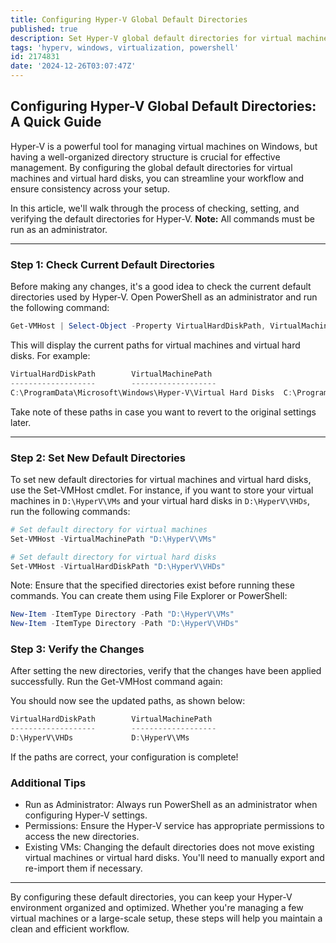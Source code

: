 ```yaml
---
title: Configuring Hyper-V Global Default Directories
published: true
description: Set Hyper-V global default directories for virtual machines and hard disks to streamline your workflow.
tags: 'hyperv, windows, virtualization, powershell'
id: 2174831
date: '2024-12-26T03:07:47Z'
---
```


## Configuring Hyper-V Global Default Directories: A Quick Guide

Hyper-V is a powerful tool for managing virtual machines on Windows, but having a well-organized directory structure is crucial for effective management. By configuring the global default directories for virtual machines and virtual hard disks, you can streamline your workflow and ensure consistency across your setup.

In this article, we'll walk through the process of checking, setting, and verifying the default directories for Hyper-V. **Note:** All commands must be run as an administrator.

---

### Step 1: Check Current Default Directories

Before making any changes, it's a good idea to check the current default directories used by Hyper-V. Open PowerShell as an administrator and run the following command:

```powershell
Get-VMHost | Select-Object -Property VirtualHardDiskPath, VirtualMachinePath
```

This will display the current paths for virtual machines and virtual hard disks. For example:

```powershell
VirtualHardDiskPath        VirtualMachinePath
-------------------        -------------------
C:\ProgramData\Microsoft\Windows\Hyper-V\Virtual Hard Disks  C:\ProgramData\Microsoft\Windows\Hyper-V\Virtual Machines
```

Take note of these paths in case you want to revert to the original settings later.

---

### Step 2: Set New Default Directories

To set new default directories for virtual machines and virtual hard disks, use the Set-VMHost cmdlet. For instance, if you want to store your virtual machines in `D:\HyperV\VMs` and your virtual hard disks in `D:\HyperV\VHDs`, run the following commands:

```powershell
# Set default directory for virtual machines
Set-VMHost -VirtualMachinePath "D:\HyperV\VMs"

# Set default directory for virtual hard disks
Set-VMHost -VirtualHardDiskPath "D:\HyperV\VHDs"
```

Note: Ensure that the specified directories exist before running these commands. You can create them using File Explorer or PowerShell:

```powershell
New-Item -ItemType Directory -Path "D:\HyperV\VMs"
New-Item -ItemType Directory -Path "D:\HyperV\VHDs"
```

### Step 3: Verify the Changes

After setting the new directories, verify that the changes have been applied successfully. Run the Get-VMHost command again:

You should now see the updated paths, as shown below:

```powershell
VirtualHardDiskPath        VirtualMachinePath
-------------------        -------------------
D:\HyperV\VHDs             D:\HyperV\VMs
```

If the paths are correct, your configuration is complete!

### Additional Tips

- Run as Administrator: Always run PowerShell as an administrator when configuring Hyper-V settings.
- Permissions: Ensure the Hyper-V service has appropriate permissions to access the new directories.
- Existing VMs: Changing the default directories does not move existing virtual machines or virtual hard disks. You'll need to manually export and re-import them if necessary.

---

By configuring these default directories, you can keep your Hyper-V environment organized and optimized. Whether you're managing a few virtual machines or a large-scale setup, these steps will help you maintain a clean and efficient workflow.
